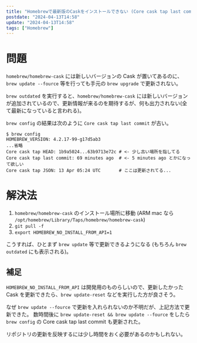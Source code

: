 ```yaml
---
title: "Homebrewで最新版のCaskをインストールできない (Core cask tap last commit が古い)"
postdate: "2024-04-13T14:58"
update: "2024-04-13T14:58"
tags: ["Homebrew"]
---
```


# 問題

`homebrew/homebrew-cask` には新しいバージョンの Cask が置いてあるのに、`brew update --fource` 等を行っても手元の `brew upgrade` で更新されない。

`brew outdated` を実行すると、`homebrew/homebrew-cask` には新しいバージョンが追加されているので、更新情報が来るのを期待するが、何も出力されない(全て最新になっていると言われる)。

`brew config` の結果は次のように `Core cask tap last commit` が古い。

```
$ brew config
HOMEBREW_VERSION: 4.2.17-99-g17d5ab3
...省略
Core cask tap HEAD: 1b9a5024...63b9713e72c # <- 少し古い場所を指してる
Core cask tap last commit: 69 minutes ago  # <- 5 minutes ago とかになって欲しい
Core cask tap JSON: 13 Apr 05:24 UTC       # ここは更新されてる...
```

# 解決法

1. `homebrew/homebrew-cask` のインストール場所に移動 (ARM mac なら `/opt/homebrew/Library/Taps/homebrew/homebrew-cask`)
2. `git pull -f`
3. `export HOMEBREW_NO_INSTALL_FROM_API=1`

こうすれば、ひとまず `brew update` 等で更新できるようになる (もちろん `brew outdated` にも表示される)。

## 補足

`HOMEBREW_NO_INSTALL_FROM_API` は開発用のものらしいので、更新したかった Cask を更新できたら、`brew update-reset` などを実行した方が良さそう。

なぜ `brew update --fource` で更新を入れられないのか不明だが、上記方法で更新できた。
数時間後に `brew update-reset && brew update --fource` をしたら `brew config` の Core cask tap last commit も更新された。

リポジトリの更新を反映するには少し時間をおく必要があるのかもしれない。
